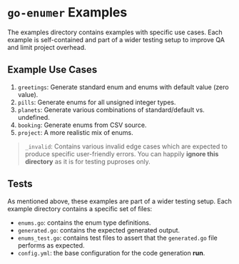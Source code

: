 # `go-enumer` Examples

The examples directory contains examples with specific use cases.
Each example is self-contained and part of a wider testing setup to improve QA and limit project overhead.

## Example Use Cases

<!--
TODO:
- add all transform cases
- add ignore case example
 -->

1. `greetings`: Generate standard enum and enums with default value (zero value).
2. `pills`: Generate enums for all unsigned integer types.
3. `planets`: Generate various combinations of standard/default vs. undefined.
4. `booking`: Generate enums from CSV source.
5. `project`: A more realistic mix of enums.

> `_invalid`: Contains various invalid edge cases which are expected to produce specific user-friendly errors.
> You can happily **ignore this directory** as it is for testing puproses only.

## Tests

As mentioned above, these examples are part of a wider testing setup.
Each example directory contains a specific set of files:

- `enums.go`: contains the enum type definitions.
- `generated.go`: contains the expected generated output.
- `enums_test.go`: contains test files to assert that the `generated.go` file performs as expected.
- `config.yml`: the base configuration for the code generation **run**.
